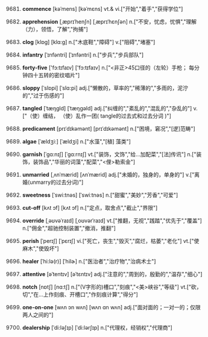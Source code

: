9681. **commence**
[kəˈmens]  [kəˈmɛns]
vt.& vi.["开始","着手","获得学位"]  

9682. **apprehension**
[ˌæprɪˈhenʃn]  [ˌæprɪˈhɛnʃən]
n.["不安，忧虑，忧惧","理解（力），领悟，了解","拘捕"]  

9683. **clog**
[klɒg]  [klɑ:g]
n.["木底鞋","障碍"]  v.["阻碍","堵塞"]  

9684. **infantry**
[ˈɪnfəntri]  [ˈɪnfəntri]
n.["步兵","步兵部队"]  

9685. **forty-five**
['fɔ:tɪfaɪv]  ['fɔ:tɪfaɪv]
n.["<非正>45口径的（左轮）手枪； 每分钟四十五转的密纹唱片"]  

9686. **sloppy**
[ˈslɒpi]  [ˈslɑ:pi]
adj.["懒散的，草率的","稀薄的","多雨的，泥泞的","过于伤感的"]  

9687. **tangled**
[ˈtæŋgld]  [ˈtæŋɡəld]
adj.["纠缠的","紊乱的","混乱的","杂乱的"]  v.["（使）缠结， （使）乱作一团( tangle的过去式和过去分词 )"]  

9688. **predicament**
[prɪˈdɪkəmənt]  [prɪˈdɪkəmənt]
n.["困境，窘况","[逻]范畴"]  

9689. **algae**
[ˈældʒi:]  [ˈældʒi]
n.["水藻","[植] 藻类"]  

9690. **garnish**
[ˈgɑ:nɪʃ]  [ˈgɑ:rnɪʃ]
vt.["装饰，文饰","给…加配菜","[法]传讯"]  n.["装饰，装饰品","华丽的词藻","配菜","<俚>勒索金"]  

9691. **unmarried**
[ˌʌnˈmærid]  [ʌnˈmærid]
adj.["未婚的，独身的，单身的"]  v.["离婚(unmarry的过去分词)"]  

9692. **sweetness**
[ˈswi:tnəs]  [ˈswiːtnəs]
n.["甜蜜","美妙","芳香","可爱"]  

9693. **cut-off**
[kʌt ɔf]  [kʌt ɔf]
n.["定点，取舍点","截止","界限"]  

9694. **override**
[ˌəʊvəˈraɪd]  [ˌoʊvərˈraɪd]
vt.["推翻，无视","践踏","优先于","覆盖"]  n.["佣金","超驰控制装置","撤消，推翻"]  

9695. **perish**
[ˈperɪʃ]  [ˈpɛrɪʃ]
vi.["死亡，丧生","毁灭","腐烂，枯萎","老化"]  vt.["使麻木","使毁坏"]  

9696. **healer**
[ˈhi:lə(r)]  [ˈhilɚ]
n.["医治者","治疗物","治病术士"]  

9697. **attentive**
[əˈtentɪv]  [əˈtɛntɪv]
adj.["注意的","周到的，殷勤的","温存","细心"]  

9698. **notch**
[nɒtʃ]  [nɑ:tʃ]
n.["(V字形的)槽口","刻痕","<美>峡谷","等级"]  vt.["砍，切","在…上作刻痕、开槽口","作刻痕计算","得分"]  

9699. **one-on-one**
[wʌn ɔn wʌn]  [wʌn ɑn wʌn]
adj.["面对面的；一对一的；仅限两人之间的"]  

9700. **dealership**
[ˈdi:ləʃɪp]  [ˈdi:lərʃɪp]
n.["代理权，经销权","代理商"]  

